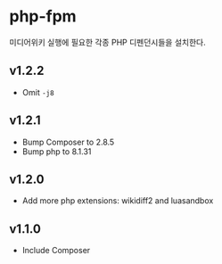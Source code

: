 # php-fpm

미디어위키 실행에 필요한 각종 PHP 디펜던시들을 설치한다.

## v1.2.2

- Omit `-j8`

## v1.2.1

- Bump Composer to 2.8.5
- Bump php to 8.1.31

## v1.2.0

- Add more php extensions: wikidiff2 and luasandbox

## v1.1.0

- Include Composer
